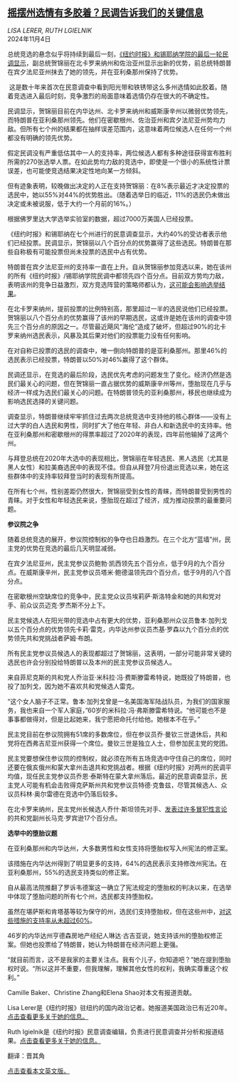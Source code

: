 <!--1730700422000-->
[摇摆州选情有多胶着？民调告诉我们的关键信息](https://cn.nytimes.com/usa/20241104/harris-trump-times-siena-poll/)
------

<address>LISA LERER, RUTH LGIELNIK</address><time pudate="2024-11-04 01:59:46" datetime="2024-11-04 01:59:46">2024年11月4日</time><section><p>总统竞选的悬念似乎将持续到最后一刻，<a href="https://www.nytimes.com/interactive/2024/11/03/us/elections/times-siena-battleground-poll-crosstabs.html">《纽约时报》和锡耶纳学院的最后一轮民调显示</a>，副总统贺锦丽在北卡罗来纳州和佐治亚州显示出新的优势，前总统特朗普在宾夕法尼亚州抹去了她的领先，并在亚利桑那州保持了优势。</p><p> 这是数十年来首次在民意调查中看到阳光带和铁锈带这么多州选情如此胶着。随着竞选进入最后时刻，竞争激烈的局面意味着选情仍存在很大的不确定性。</p><p>民调显示，贺锦丽目前在内华达州、北卡罗来纳州和威斯康辛州以微弱优势领先，而特朗普在亚利桑那州领先。他们在密歇根州、佐治亚州和宾夕法尼亚州势均力敌。但所有七个州的结果都在抽样误差范围内，这意味着两位候选人在任何一个州都没有明确的领先优势。</p><p>假定民调没有严重低估其中一人的支持率，两位候选人都有多种途径获得宣布胜利所需的270张选举人票。在如此势均力敌的竞选中，即使是一个很小的系统性计票误差，也可能使竞选结果决定性地向某一方倾斜。</p><p>但有迹象表明，较晚做出决定的人正在支持贺锦丽：在8%表示最近才决定投票的选民中，她以55%对44%的优势胜出。（随着选举日的临近，11%的选民仍未做出决定或未被说服，低于大约一个月前的16%。）</p><p>根据佛罗里达大学选举实验室的数据，超过7000万美国人已经投票。</p><p>《纽约时报》和锡耶纳在七个州进行的民意调查显示，大约40%的受访者表示他们已经投票。民调显示，贺锦丽以八个百分点的优势赢得了这些选民。特朗普在那些自称极有可能投票但尚未投票的选民中占有优势。</p><p>特朗普在宾夕法尼亚州的支持率一直在上升。自从贺锦丽参加竞选以来，她在该州的所有《纽约时报》/锡耶纳学院民调中都领先四个百分点。目前双方势均力敌，表明该州的竞争日益激烈，双方竞选阵营的策略师都认为，<a href="https://www.nytimes.com/2024/10/09/us/politics/trump-harris-pennsylvania-battleground.html">这可能会影响选举结果</a>。</p><p>在北卡罗来纳州，提前投票的比例特别高，那里超过一半的选民说他们已经投票。贺锦丽以八个百分点的优势赢得了该州的早期选民，这或许是她在该州的调查中领先三个百分点的原因之一。尽管最近飓风“海伦”造成了破坏，但超过90%的北卡罗来纳州选民表示，风暴及其后果对他们的投票能力没有任何影响。</p><p>在对自称已投票的选民的调查中，唯一倒向特朗普的是亚利桑那州。那里46%的选民表示已经投票，特朗普以50%对46%赢得了这个群体。</p><p>民调还显示，在竞选的最后阶段，选民优先考虑的问题发生了变化。经济仍然是选民们最关心的问题，但在贺锦丽一直占据优势的威斯康辛州等州，堕胎现在几乎与经济一样成为选民们最关心的问题。在特朗普领先的亚利桑那州，移民也继续成为影响选民选择的关键问题。</p><p>调查显示，特朗普继续牢牢抓住过去两次总统竞选中支持他的核心群体——没有上过大学的白人选民和男性，同时扩大了他在年轻、非白人和新选民中的支持率。他在亚利桑那州和密歇根州的得票率超过了2020年的表现，四年前他输掉了这两个州。</p><p>与拜登总统在2020年大选中的表现相比，贺锦丽在年轻选民、黑人选民（尤其是黑人女性）和拉美裔选民中的表现不佳。但自从拜登7月份退出竞选以来，她在这些群体中的支持率较拜登当时的表现有所提高。</p><p>在所有七个州，性别差距仍然很大，贺锦丽受到女性的青睐，而特朗普受到男性的青睐。对于女性和年轻选民来说，堕胎现在超过了经济，成为推动投票的最重要问题。</p><p><b>参议院之争</b></p><p>随着总统竞选的展开，参议院控制权的争夺也日趋激烈。在三个北方“蓝墙”州，民主党的优势在竞选的最后几天明显减弱。</p><p>在宾夕法尼亚州，民主党参议员鲍勃·凯西领先五个百分点，低于9月的九个百分点。在威斯康辛州，民主党参议员塔米·鲍德温领先四个百分点，低于9月的八个百分点。</p><p>在密歇根州空缺席位的竞争中，民主党众议员埃莉萨·斯洛特金和她的共和党对手、前众议员迈克·罗杰斯不分上下。</p><p>民主党候选人在阳光带的竞选中占有更大的优势，亚利桑那州众议员鲁本·加列戈以五个百分点的优势领先卡莉·雷克，内华达州参议员杰基·罗森以九个百分点的优势领先共和党挑战者萨姆·布朗。</p><p>所有民主党参议员候选人的表现都超过了贺锦丽，这表明，一部分可能非常关键的选民也许会分别投给特朗普以及本州的民主党参议员候选人。</p><p>来自菲尼克斯的共和党人乔治亚·米科拉·冯·费斯滕雷希特说，她既投了特朗普，也投了加列戈，因为她不喜欢共和党候选人雷克。</p><p>“这个女人脑子不正常。鲁本·加列戈曾是一名美国海军陆战队员，为我们的国家服务，我也来自一个军人家庭，”60岁的米科拉·冯·弗斯滕雷希特说。“他可能也不是事事都做得对，但是比起她来，我宁愿把命托付给他。她根本不在乎。”</p><p>民主党目前在参议院拥有51席的多数席位，但在参议员乔·曼钦三世退休后，共和党将在西弗吉尼亚州获得一个席位。曼钦三世是独立人士，但参加民主党的党团。</p><p>民主党要想保住参议院的控制权，就必须在所有五场竞选中守住自己的席位，同时还要在俄亥俄州和蒙大拿州击退共和党挑战者。根据《纽约时报》对两州的民调平均值，现任民主党参议员乔恩·泰斯特在蒙大拿州落后。最近的民意调查显示，民主党人可能有机会击败得克萨斯州共和党参议员特德·克鲁兹，尽管其候选人、众议员科林·奥尔雷德在竞选中仍落后较多。</p><p>在北卡罗来纳州，民主党州长候选人乔什·斯坦领先对手、<a href="https://www.nytimes.com/2024/10/22/us/how-a-knack-for-provocation-fueled-mark-robinsons-rise.html">发表过许多冒犯性言论</a>的共和党副州长马克·罗宾逊17个百分点。</p><p><b>选举中的堕胎议题</b></p><p>在亚利桑那州和内华达州，大多数男性和女性支持将堕胎权写入州宪法的修正案。</p><p>该措施在内华达州得到了明显更多的支持，64%的选民表示支持修改州宪法。在亚利桑那州，55%的选民支持类似的修正案。</p><p>自从最高法院推翻了罗诉韦德案这一确立了宪法规定的堕胎权的判决以来，在选举中体现了堕胎问题的所有七个州，选民都支持堕胎权。</p><p>虽然在堪萨斯和肯塔基等较为保守的州，选民们支持堕胎权，但在这些州中，<a rel="noopener noreferrer" target="_blank" href="https://ballotpedia.org/History_of_abortion_ballot_measures">对这些措施的支持率从未超过60%</a>。</p><p>46岁的内华达州亨德森房地产经纪人琳达·古吉亚说，她支持该州的堕胎权修正案。但她也投票给了特朗普，她认为特朗普在经济问题上更强。</p><p>“就目前而言，这不是我家的主要关注点。我有个儿子，你知道吧？”她在提到堕胎权时说。“所以这并不重要，但我理解，理解其他女性的权利，我确实尊重这个权利。”</p></section><footer><p>Camille Baker、Christine Zhang和Elena Shao对本文有报道贡献。</p><p>Lisa Lerer是《纽约时报》驻纽约的国内政治记者。她报道美国政治已有近20年。<a rel="nofollow" target="_blank" href="https://www.nytimes.com/by/lisa-lerer">点击查看更多关于她的信息。</a></p><p>Ruth Igielnik是《纽约时报》民意调查编辑，负责进行民意调查并分析和报道结果。<a rel="nofollow" target="_blank" href="https://www.nytimes.com/by/ruth-igielnik">点击查看更多关于她的信息。</a></p><p>翻译：晋其角</p><p><a rel="nofollow" target="_blank" href="https://www.nytimes.com/2024/11/03/us/politics/harris-trump-times-siena-poll.html">点击查看本文英文版。</a></p></footer>
